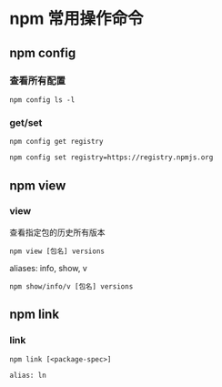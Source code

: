 # npm 常用操作命令

## npm config

### 查看所有配置

```shell
npm config ls -l
```

### get/set

```shell
npm config get registry
```

```shell
npm config set registry=https://registry.npmjs.org
```

## npm view

### view

查看指定包的历史所有版本

```shell
npm view [包名] versions
```
aliases: info, show, v
```shell
npm show/info/v [包名] versions
```

## npm link

### link

```shell
npm link [<package-spec>]

alias: ln
```
